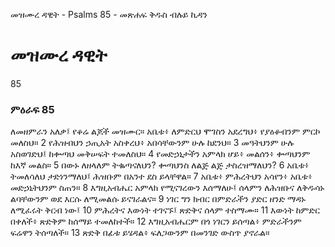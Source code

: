 ﻿
 መዝሙረ ዳዊት - Psalms 85 - መጽሐፍ ቅዱስ ብሉይ ኪዳን
# መዝሙረ ዳዊት
85
### ምዕራፍ 85
ለመዘምራን አለቃ፤ የቆሬ ልጆች መዝሙር። 
 አቤቱ፥ ለምድርህ ሞገስን አደረግህ፥ የያዕቆብንም ምርኮ መለስህ።
2  የሕዝብህን ኃጢአት አስቀረህ፥ አበሳቸውንም ሁሉ ከደንህ።
3  መዓትህንም ሁሉ አስወገድህ፤ ከቍጣህ መቅሠፍት ተመለስህ።
4  የመድኃኒታችን አምላክ ሆይ፥ መልሰን፥ ቍጣህንም ከእኛ መልስ።
5  በውኑ ለዘላለም ትቈጣናለህን? ቍጣህንስ ለልጅ ልጅ ታስረዝማለህን?
6  አቤቱ፥ ትመለሳለህ ታድነንማለህ፤ ሕዝቡም በአንተ ደስ ይላቸዋል።
7  አቤቱ፥ ምሕረትህን አሳየን፥ አቤቱ፥ መድኃኒትህንም ስጠን።
8  እግዚአብሔር አምላክ የሚናገረውን እሰማለሁ፤ ሰላምን ለሕዝቡና ለቅዱሳኑ ልባቸውንም ወደ እርሱ ለሚመልሱ ይናገራልና።
9  ነገር ግን ክብር በምድራችን ያድር ዘንድ ማዳኑ ለሚፈሩት ቅርብ ነው፤
10  ምሕረትና እውነት ተገናኙ፤ ጽድቅና ሰላም ተስማሙ።
11  እውነት ከምድር በቀለች፥ ጽድቅም ከሰማይ ተመለከተች።
12  እግዚአብሔርም በጎ ነገርን ይሰጣል፥ ምድራችንም ፍሬዋን ትሰጣለች።
13  ጽድቅ በፊቱ ይሄዳል፥ ፍለጋውንም በመንገድ ውስጥ ያኖራል። 
